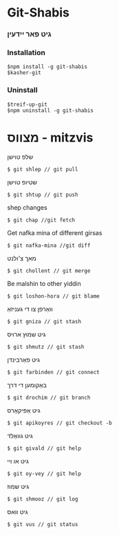# Git-Shabis
###  גיט פאר יידעין

### Installation
```
$npm install -g git-shabis
$kasher-git
```
### Uninstall
```
$treif-up-git
$npm uninstall -g git-shabis
```
# מצווס - mitzvis
שלפ טוישן
```
$ git shlep // git pull
```
שטיופ טוישן
```
$ git shtup // git push
```
shep changes
```
$ git chap //git fetch
```
Get nafka mina of different girsas
```
$ git nafka-mina //git diff
```
מאך צ'ולנט
```
$ git chollent // git merge
```
Be malshin to other yiddin
```
$ git loshon-hora // git blame
```
וואַרפן צו די געניזאַ
```
$ git gniza // git stash
```
גיט שמוץ ארויס
```
$ git shmutz // git stash
```
גיט פאַרבינדן
```
$ git farbinden // git connect
```
באַקומען די דרך 
```
$ git drochim // git branch
```
גיט אַפּיקאָרס
```
$ git apikoyres // git checkout -b
```
גיט גוואַלד
```
$ git givald // git help
```
גיט או ויי
```
$ git oy-vey // git help
```
גיט שמוז
```
$ git shmooz // git log
```
גיט וואס
```
$ git vus // git status
```
